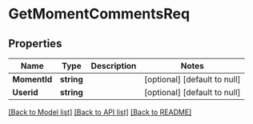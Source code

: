 # GetMomentCommentsReq

## Properties
Name | Type | Description | Notes
------------ | ------------- | ------------- | -------------
**MomentId** | **string** |  | [optional] [default to null]
**Userid** | **string** |  | [optional] [default to null]

[[Back to Model list]](../README.md#documentation-for-models) [[Back to API list]](../README.md#documentation-for-api-endpoints) [[Back to README]](../README.md)


